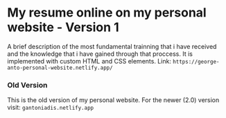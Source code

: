 # My resume online on my personal website - Version 1

A brief description of the most fundamental trainning that i have received and the knowledge that i have
gained through that proccess. 
It is implemented with custom HTML and CSS elements.
Link: `https://george-anto-personal-website.netlify.app/`

### Old Version
This is the old version of my personal website.
For the newer (2.0) version visit: `gantoniadis.netlify.app`
